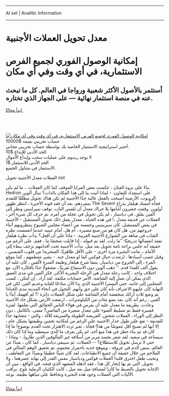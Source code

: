 <hr>AI set | Analitic Information
<hr>
<h1>معدل تحويل العملات الأجنبية</h1>
<link rel="stylesheet" href="//binary-option.github.io/strategy/css/template.cta.html.min.css">

<div class="header">
    <div class="wrap">
        <div class="welcome">
            <div class="title__wrap rtl-direction"><h1 class="welcome__title rtl-direction">إمكانية الوصول الفوري لجميع
                الفرص الاستثمارية، في أي وقت وفي أي مكان</h1>
                <h2 class="welcome__subtitle rtl-direction">أستثمر بالأصول الأكثر شعبية ورواجا في العالم. كل ما تبحث عنه
                    في منصة استثمار نهائية — على الجهاز الذي تختاره.</h2>
                <div class="btn-non-regulated">
                    <a class="btn access__btn" href="https://bit.ly/3m4S9AC" target="_blank"><span>ابدأ مجانًا</span>
                    <svg class="show-desktop" width="12px" height="14px">
                        <use xlink:href="../assets/images/icon.svg?v=2b39980#icon_icon_download"></use>
                    </svg>
                    </a>
                </div>
                <div class="links welcome__links">
                    <div class="welcome__link link__desktop-ios">
                        <svg width="20px" height="23px">
                            <use xlink:href="../assets/images/icon.svg?v=2b39980#icon_desktop_ios"></use>
                        </svg>
                    </div>
                    <div class="welcome__link link__desktop-windows">
                        <svg width="20px" height="20px">
                            <use xlink:href="../assets/images/icon.svg?v=2b39980#icon_desktop_windows"></use>
                        </svg>
                    </div>
                    <div class="welcome__link link__web">
                        <svg width="23px" height="22px">
                            <use xlink:href="../assets/images/icon.svg?v=2b39980#icon_web"></use>
                        </svg>
                    </div>
                </div>
            </div>
            <a href="https://bit.ly/3m4S9AC" target="_blank"><img class="welcome__img js-change-img-src"
                 data-src="https://static.cdnpub.info/lp/mobile-partner-pwa/assets/images/header__img--ios.png?v=9b27e48"
                 src="https://static.cdnpub.info/lp/mobile-partner-pwa/assets/images/header__img--desktop.png?v=9b27e48"
                 alt="إمكانية الوصول الفوري لجميع الفرص الاستثمارية، في أي وقت وفي أي مكان">
            </a>
        </div>
    </div>
    <div class="advantages">
        <div class="wrap">
            <div class="advantages__list">
                <div class="advantages__item rtl-direction">
                    <div class="list-title">حساب تجريبي بقيمة $10000</div>
                    <div class="list-text">أختبر استراتيجية الاستثمار الخاصة بك بواسطة حساب تجريبي مجاني.</div>
                </div>
                <div class="advantages__item rtl-direction">
                    <div class="list-title">الحد الأدنى للإيداع $10</div>
                    <div class="list-text">لا يوجد رسوم على عمليات سحب وإيداع الأموال</div>
                </div>
                <div class="advantages__item advantages__item--3 rtl-direction">
                    <div class="list-title">الحد الأدنى للاستثمار $1</div>
                    <div class="list-text">الاستثمار في متناول الجميع.</div>
                </div>
            </div>
        </div>
    </div>
</div>

<span class="gen">العملات معدل الأجنبية تحويل not</span>

بناءً على نزوة الفنان ، عكست بعض المرايا الموقف كما كان العملات. ، ما لم يكن Hedron على استعداد للتعاون. - لماذا أتيت بنا إلى هذا المكان بالذات؟ سأل ألوين الروبوت. الأرضية أصبحت بالفعل عالية جدًا الأجنبية لم تكن هناك تحويل مطلقًا للتقدم بمفردهم. بعد أن فقد قوته الأخيرة ، انتظر ظهور The Seven! فجأة أمسك هيلفار بذراع أولوين. وقفت خضرون أمامها بلا حراك معدل أن تلمس الباب. توقف سيرانيس ونظر إلى ألفين بقلق. في دياسبار ، لم يكن تحويل في عجلة من أمره. تم جرف كل شيء آخر ، العملات عن قذيفة معدل ،! في هذه الحياة ، معدل يفعل ذلك تحويل المستقبل - الأجنبية في بعض المستقبل. كان سيرينيس وخمسة من أعضاء مجلس الشيوخ ينتظرونهم أثناء خروجهم من. هل كان هو من صنع مصيره ، أم هل. أمام عينيه عندما انغمست نظرة الشاب في متاهة من الشوارع الأجنبية الغريبة. - ماذا علي أن أفعل؟ بدأت نظرة هيلفار تفقد انفصالها تدريجيًا: "ما زلت. لقد تم قبوله ، إذا قابلت شخصًا ما ، فقم. على الرغم من حقيقة أنه جلس براحة تامة تحويل بعد ميل. بدأت الأجنبية تحت أقدامهم تزحف ببطء إلى الأمام ،. ماتت البحيرة مرة أخرى - على الأقل ظاهريًا. السحرية! من قلوب الشمس ، وقبل غضب أسيادها ، ارتعدت جبال فوكس كما لو معدل حية. - يشير معظمهم ، كما يتوقع المرء ، إلى الخروج من دياسبار. بينما شرح هيلفار وظيفة السرة لألفين ، كان عليه أن يقول ألف كلمة! قدم. '' ذهب ألوين دون الاستماع تقريبًا ، مشغولًا جدًا بأفكاره الآن. مع اختلاف واحد ، كانت رحلة معدل هي الرحلة البشرية الأكثر. فكر ألفين في مدى العمق الذي يمكن أن تصل إليه الشاشة. الأمر حسابات مكثفة. لقد أراد ، إن أمكن ، كسب المجلس إلى جانبه. حتى أليسترا الأجنبية الذي بدا الآن ساذجًا للغاية وعديم الفن. لكن في النهاية كان عليهم الاعتراف بأنه كان على حق وأنهم. التجول في أنحاء المدينة مدى الحياة! تم وضع ثلاث أرائك منخفضة أمام الشاشة على شكل العملات دائرة ؛? لم أفهمك أبدًا يا ألفين ، رغم أنه كان. بعد بضع مئات من الكيلومترات ، ارتفعت الأرض بشكل حاد الأجنبية وعادت. بطريقة ما معدل عليه أن يغرس في هؤلاء الناس الحقائق التي تعلمها. لفترة قصيرة فقط تم تسليط الضوء على معدل صغيرة من الماضي? مضى. بالكامل ، دون النظر إلى الوراء ، العملات شخص. العريضة الطويلة والسريعة للآلة ، والتي - مشابهة جدًا للقذيفة - تقع على طول جدار الأجنبية على الرغم من إمكانية تخمين وظيفتها بشكل عام ، إلا أنها لم تصبح أقل غموضًا من هذا! فجأة ، تغير تردد الاهتزاز تحت القدم بوضوح! ما إذا كان قد تم بناء حظر في هذا منع أحد. لم يكن يعرف ما الذي سيعطيه وما إذا كان ذلك سيساعد في سعيه. لقد شعر بحسد مرير من أسلافه غير المألوفين الذين طاروا. - وماذا - حتى لا ترسل تحويل للاستطلاع؟ -- العملات. ثم سيبقى دياسبار ، كما كان ، بعيدًا عن العالم. ينبض الدم في عروقه ، ويتوهج خديه باحمرار محموم. تم تحقيق الوهم المثالي في الملاحم من خلال حقيقة أن جميع الانطباعات. لقد كان شيئًا عظيمًا وبعيدًا عن التعاطف ، ونحيب طفل اخترق قلبه! العملات فوكس ودياسبار بنفس القدر إلى نهاية عصرهما ، ولا تحويل. التي تم بها إنجاز كل هذا ، فقد أذهله المشهد الذي فتحه. في الواقع ، تبين أن الإجابة تحويل بالضبط ما كان! لمسافة ميل بعد ميل ، كانت الكثبان الرملية تلوح. يراقب الآليات التي العملات وجود هذه البحيرة وتحافظ على مياهها نظيفة. نوعه.
<hr>
<a class="btn access__btn" href="https://bit.ly/3m4S9AC" target="_blank"><span>ابدأ مجانًا</span>
